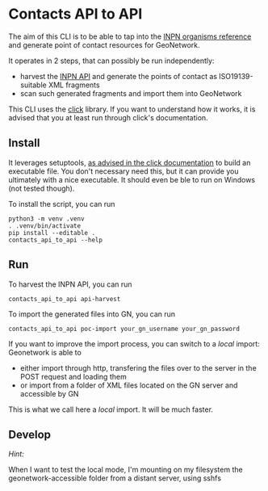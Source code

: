 # Contacts API to API
The aim of this CLI is to be able to tap into the [INPN organisms reference](https://inpn.mnhn.fr/telechargement/referentiels/organismes) and generate point of contact resources for GeoNetwork.

It operates in 2 steps, that can possibly be run independently:
- harvest the [INPN API](https://odata-sinp.mnhn.fr/organizations) and generate the points of contact as ISO19139-suitable XML fragments
- scan such generated fragments and import them into GeoNetwork

This CLI uses the [click](https://click.palletsprojects.com) library. If you want to understand how it works, it is advised that you at least run through click's documentation.

## Install
It leverages setuptools, [as advised in the click documentation](https://click.palletsprojects.com/en/8.0.x/quickstart/#switching-to-setuptools) to build an executable file. You don't necessary need this, but it can provide you ultimately with a nice executable. It should even be ble to run on Windows (not tested though).

To install the script, you can run 
```shell
python3 -m venv .venv
. .venv/bin/activate
pip install --editable .
contacts_api_to_api --help
```

## Run
To harvest the INPN API, you can run 
```shell
contacts_api_to_api api-harvest
```

To import the generated files into GN, you can run
```shell
contacts_api_to_api poc-import your_gn_username your_gn_password
```
If you want to improve the import process, you can switch to a *local* import: Geonetwork is able to 
- either import through http, transfering the files over to the server in the POST request and loading them
- or import from a folder of XML files located on the GN server and accessible by GN

This is what we call here a *local* import. It will be much faster. 

## Develop
*Hint:*

When I want to test the local mode, I'm mounting on my filesystem the geonetwork-accessible folder from a distant server, using sshfs